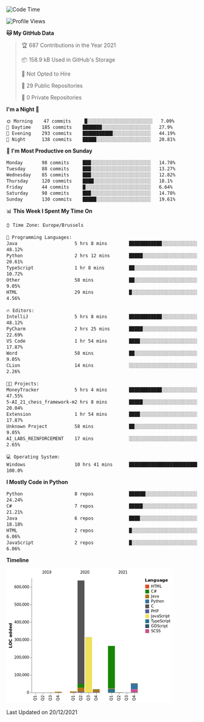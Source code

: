 <!--START_SECTION:waka-->
![Code Time](http://img.shields.io/badge/Code%20Time-72%20hrs%2011%20mins-blue)

![Profile Views](http://img.shields.io/badge/Profile%20Views-1-blue)

**🐱 My GitHub Data** 

> 🏆 687 Contributions in the Year 2021
 > 
> 📦 158.9 kB Used in GitHub's Storage 
 > 
> 🚫 Not Opted to Hire
 > 
> 📜 29 Public Repositories 
 > 
> 🔑 0 Private Repositories  
 > 
**I'm a Night 🦉** 

```text
🌞 Morning    47 commits     █░░░░░░░░░░░░░░░░░░░░░░░░   7.09% 
🌆 Daytime    185 commits    ███████░░░░░░░░░░░░░░░░░░   27.9% 
🌃 Evening    293 commits    ███████████░░░░░░░░░░░░░░   44.19% 
🌙 Night      138 commits    █████░░░░░░░░░░░░░░░░░░░░   20.81%

```
📅 **I'm Most Productive on Sunday** 

```text
Monday       98 commits     ███░░░░░░░░░░░░░░░░░░░░░░   14.78% 
Tuesday      88 commits     ███░░░░░░░░░░░░░░░░░░░░░░   13.27% 
Wednesday    85 commits     ███░░░░░░░░░░░░░░░░░░░░░░   12.82% 
Thursday     120 commits    ████░░░░░░░░░░░░░░░░░░░░░   18.1% 
Friday       44 commits     █░░░░░░░░░░░░░░░░░░░░░░░░   6.64% 
Saturday     98 commits     ███░░░░░░░░░░░░░░░░░░░░░░   14.78% 
Sunday       130 commits    █████░░░░░░░░░░░░░░░░░░░░   19.61%

```


📊 **This Week I Spent My Time On** 

```text
⌚︎ Time Zone: Europe/Brussels

💬 Programming Languages: 
Java                     5 hrs 8 mins        ████████████░░░░░░░░░░░░░   48.12% 
Python                   2 hrs 12 mins       █████░░░░░░░░░░░░░░░░░░░░   20.61% 
TypeScript               1 hr 8 mins         ██░░░░░░░░░░░░░░░░░░░░░░░   10.72% 
Other                    58 mins             ██░░░░░░░░░░░░░░░░░░░░░░░   9.05% 
HTML                     29 mins             █░░░░░░░░░░░░░░░░░░░░░░░░   4.56%

🔥 Editors: 
IntelliJ                 5 hrs 8 mins        ████████████░░░░░░░░░░░░░   48.12% 
PyCharm                  2 hrs 25 mins       █████░░░░░░░░░░░░░░░░░░░░   22.69% 
VS Code                  1 hr 54 mins        ████░░░░░░░░░░░░░░░░░░░░░   17.87% 
Word                     58 mins             ██░░░░░░░░░░░░░░░░░░░░░░░   9.05% 
CLion                    14 mins             ░░░░░░░░░░░░░░░░░░░░░░░░░   2.26%

🐱‍💻 Projects: 
MoneyTracker             5 hrs 4 mins        ████████████░░░░░░░░░░░░░   47.55% 
5-AI_21_chess_framework-m2 hrs 8 mins        █████░░░░░░░░░░░░░░░░░░░░   20.04% 
Extension                1 hr 54 mins        ████░░░░░░░░░░░░░░░░░░░░░   17.87% 
Unknown Project          58 mins             ██░░░░░░░░░░░░░░░░░░░░░░░   9.05% 
AI_LABS_REINFORCEMENT    17 mins             ░░░░░░░░░░░░░░░░░░░░░░░░░   2.65%

💻 Operating System: 
Windows                  10 hrs 41 mins      █████████████████████████   100.0%

```

**I Mostly Code in Python** 

```text
Python                   8 repos             ██████░░░░░░░░░░░░░░░░░░░   24.24% 
C#                       7 repos             █████░░░░░░░░░░░░░░░░░░░░   21.21% 
Java                     6 repos             ████░░░░░░░░░░░░░░░░░░░░░   18.18% 
HTML                     2 repos             █░░░░░░░░░░░░░░░░░░░░░░░░   6.06% 
JavaScript               2 repos             █░░░░░░░░░░░░░░░░░░░░░░░░   6.06%

```


**Timeline**

![Chart not found](https://raw.githubusercontent.com/Arafa42/Arafa42/main/charts/bar_graph.png) 


 Last Updated on 20/12/2021
<!--END_SECTION:waka-->


<!-- 
[![Hits](https://hits.seeyoufarm.com/api/count/incr/badge.svg?url=https%3A%2F%2Fgithub.com%2FArafa42&count_bg=%23455AF3&title_bg=%23262D3B&icon=github.svg&icon_color=%23588EF7&title=visitors&edge_flat=false)](https://hits.seeyoufarm.com)
 -->
